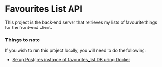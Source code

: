 # Favourites List API
This project is the back-end server that retrieves my lists of favourite things for the front-end client.

### Things to note
If you wish to run this project locally, you will need to do the following:

* [Setup Postgres instance of favourites_list DB using Docker](https://www.docker.com/blog/how-to-use-the-postgres-docker-official-image/)

